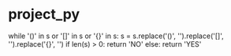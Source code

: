 # project_py
while '()' in s or '[]' in s or '{}' in s:
  s = s.replace('()', '').replace('[]', '').replace('{}', '')
if len(s) > 0:
  return 'NO'
else:
  return 'YES'
    
